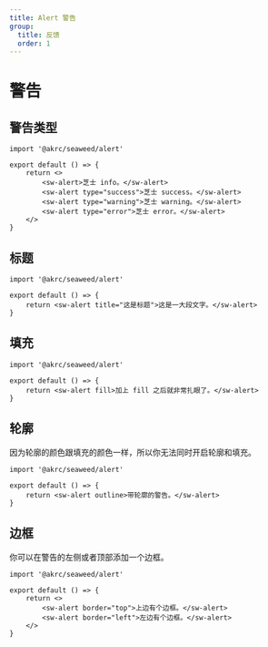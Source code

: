 ```yaml
---
title: Alert 警告
group:
  title: 反馈
  order: 1
---
```


# 警告

## 警告类型

```tsx
import '@akrc/seaweed/alert'

export default () => {
    return <>
        <sw-alert>芝士 info。</sw-alert>
        <sw-alert type="success">芝士 success。</sw-alert>
        <sw-alert type="warning">芝士 warning。</sw-alert>
        <sw-alert type="error">芝士 error。</sw-alert>
    </>
}
```

## 标题

```tsx
import '@akrc/seaweed/alert'

export default () => {
    return <sw-alert title="这是标题">这是一大段文字。</sw-alert>
}
```

## 填充

```tsx
import '@akrc/seaweed/alert'

export default () => {
    return <sw-alert fill>加上 fill 之后就非常扎眼了。</sw-alert>
}
```

## 轮廓

因为轮廓的颜色跟填充的颜色一样，所以你无法同时开启轮廓和填充。

```tsx
import '@akrc/seaweed/alert'

export default () => {
    return <sw-alert outline>带轮廓的警告。</sw-alert>
}
```

## 边框

你可以在警告的左侧或者顶部添加一个边框。

```tsx
import '@akrc/seaweed/alert'

export default () => {
    return <>
        <sw-alert border="top">上边有个边框。</sw-alert>
        <sw-alert border="left">左边有个边框。</sw-alert>
    </>
}
```